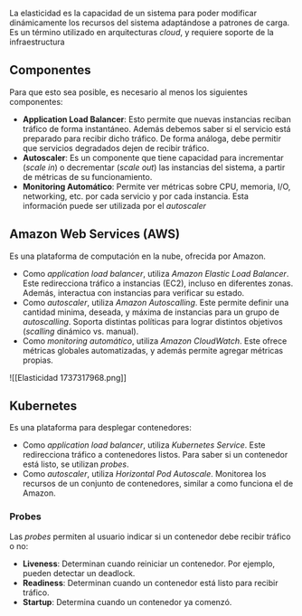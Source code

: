 La elasticidad es la capacidad de un sistema para poder modificar dinámicamente los recursos del sistema adaptándose a patrones de carga. Es un término utilizado en arquitecturas *cloud*, y requiere soporte de la infraestructura

## Componentes

Para que esto sea posible, es necesario al menos los siguientes componentes:

- **Application Load Balancer**: Esto permite que nuevas instancias reciban tráfico de forma instantáneo. Además debemos saber si el servicio está preparado para recibir dicho tráfico. De forma análoga, debe permitir que servicios degradados dejen de recibir tráfico.
- **Autoscaler**: Es un componente que tiene capacidad para incrementar (*scale in*) o decrementar (*scale out*) las instancias del sistema, a partir de métricas de su funcionamiento.
- **Monitoring Automático**: Permite ver métricas sobre CPU, memoria, I/O, networking, etc. por cada servicio y por cada instancia. Esta información puede ser utilizada por el *autoscaler*

## Amazon Web Services (AWS)

Es una plataforma de computación en la nube, ofrecida por Amazon.

- Como *application load balancer*, utiliza *Amazon Elastic Load Balancer*. Este redirecciona tráfico a instancias (EC2), incluso en diferentes zonas. Además, interactua con instancias para verificar su estado.
- Como *autoscaler*, utiliza *Amazon Autoscalling*. Este permite definir una cantidad minima, deseada, y máxima de instancias para un grupo de *autoscalling*. Soporta distintas políticas para lograr distintos objetivos (*scalling* dinámico vs. manual).
- Como *monitoring automático*, utiliza *Amazon CloudWatch*. Este ofrece métricas globales automatizadas, y además permite agregar métricas propias.

![[Elasticidad 1737317968.png]]

## Kubernetes

Es una plataforma para desplegar contenedores:

- Como *application load balancer*, utiliza *Kubernetes Service*. Este redirecciona tráfico a contenedores listos. Para saber si un contenedor está listo, se utilizan *probes*.
- Como *autoscaler*, utiliza *Horizontal Pod Autoscale*. Monitorea los recursos de un conjunto de contenedores, similar a como funciona el de Amazon.

### Probes

Las *probes* permiten al usuario indicar si un contenedor debe recibir tráfico o no:

- **Liveness**: Determinan cuando reiniciar un contenedor. Por ejemplo, pueden detectar un deadlock.
- **Readiness**: Determinan cuando un contenedor está listo para recibir tráfico.
- **Startup**: Determina cuando un contenedor ya comenzó.
